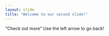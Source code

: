 ```yaml
---
layout: slide
title: "Welcome to our second slide!"
---
```

"Check out more"
Use the left arrow to go back!
